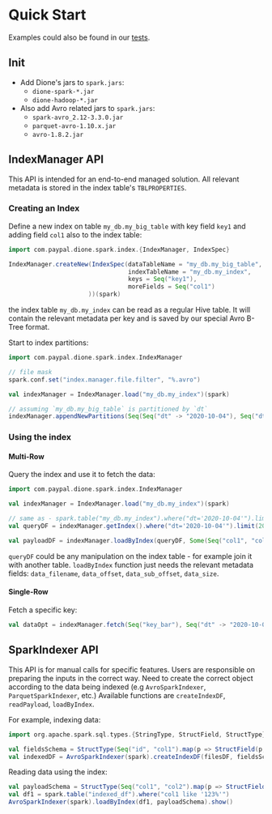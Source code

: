 # Quick Start
Examples could also be found in our [tests](dione-spark/src/test/scala/com/paypal/dione/spark/index).

## Init
- Add Dione's jars to `spark.jars`:
    - `dione-spark-*.jar`
    - `dione-hadoop-*.jar`
- Also add Avro related jars to `spark.jars`:
    - `spark-avro_2.12-3.3.0.jar`
    - `parquet-avro-1.10.x.jar`
    - `avro-1.8.2.jar`
    
## IndexManager API
This API is intended for an end-to-end managed solution.
All relevant metadata is stored in the index table's `TBLPROPERTIES`.

### Creating an Index
Define a new index on table `my_db.my_big_table` with key field `key1` and adding field `col1` also to the index table:
```scala
import com.paypal.dione.spark.index.{IndexManager, IndexSpec}

IndexManager.createNew(IndexSpec(dataTableName = "my_db.my_big_table",
                                 indexTableName = "my_db.my_index",
                                 keys = Seq("key1"),
                                 moreFields = Seq("col1")
                      ))(spark)
```
the index table `my_db.my_index` can be read as a regular Hive table. It will contain the relevant metadata per key and is
saved by our special Avro B-Tree format.

Start to index partitions:
```scala
import com.paypal.dione.spark.index.IndexManager

// file mask
spark.conf.set("index.manager.file.filter", "%.avro")

val indexManager = IndexManager.load("my_db.my_index")(spark)

// assuming `my_db.my_big_table` is partitioned by `dt` 
indexManager.appendNewPartitions(Seq(Seq("dt" -> "2020-10-04"), Seq("dt" -> "2020-10-05")))
```

### Using the index
#### Multi-Row
Query the index and use it to fetch the data:
```scala
import com.paypal.dione.spark.index.IndexManager

val indexManager = IndexManager.load("my_db.my_index")(spark)

// same as - spark.table("my_db.my_index").where("dt='2020-10-04'").limit(20)
val queryDF = indexManager.getIndex().where("dt='2020-10-04'").limit(20)

val payloadDF = indexManager.loadByIndex(queryDF, Some(Seq("col1", "col2")))
``` 
`queryDF` could be any manipulation on the index table - for example join it with another table.
`loadByIndex` function just needs the relevant metadata fields: `data_filename`, `data_offset`, `data_sub_offset`, `data_size`.

#### Single-Row
Fetch a specific key:
```scala
val dataOpt = indexManager.fetch(Seq("key_bar"), Seq("dt" -> "2020-10-01"))
```

## SparkIndexer API
This API is for manual calls for specific features. Users are responsible on preparing the inputs in the correct way.
Need to create the correct object according to the data being indexed (e.g `AvroSparkIndexer`, `ParquetSparkIndexer`, etc.)
Available functions are `createIndexDF`, `readPayload`, `loadByIndex`.

For example, indexing data:
```scala
import org.apache.spark.sql.types.{StringType, StructField, StructType}

val fieldsSchema = StructType(Seq("id", "col1").map(p => StructField(p, StringType)))
val indexedDF = AvroSparkIndexer(spark).createIndexDF(filesDF, fieldsSchema)
```
Reading data using the index:
```scala
val payloadSchema = StructType(Seq("col1", "col2").map(p => StructField(p, StringType)))
val df1 = spark.table("indexed_df").where("col1 like '123%'")
AvroSparkIndexer(spark).loadByIndex(df1, payloadSchema).show()
```
